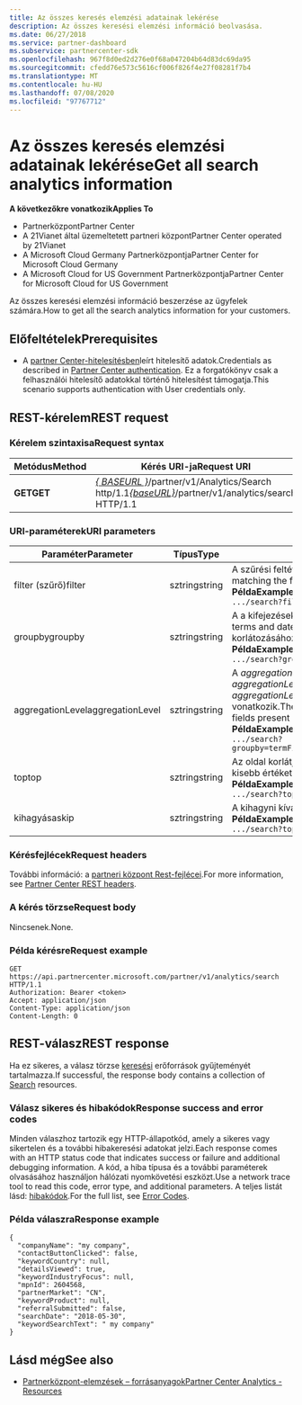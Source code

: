 ```yaml
---
title: Az összes keresés elemzési adatainak lekérése
description: Az összes keresési elemzési információ beolvasása.
ms.date: 06/27/2018
ms.service: partner-dashboard
ms.subservice: partnercenter-sdk
ms.openlocfilehash: 967f8d0ed2d276e0f68a047204b64d83dc69da95
ms.sourcegitcommit: cfedd76e573c5616cf006f826f4e27f08281f7b4
ms.translationtype: MT
ms.contentlocale: hu-HU
ms.lasthandoff: 07/08/2020
ms.locfileid: "97767712"
---
```

# <a name="get-all-search-analytics-information"></a><span data-ttu-id="86e1f-103">Az összes keresés elemzési adatainak lekérése</span><span class="sxs-lookup"><span data-stu-id="86e1f-103">Get all search analytics information</span></span>

<span data-ttu-id="86e1f-104">**A következőkre vonatkozik**</span><span class="sxs-lookup"><span data-stu-id="86e1f-104">**Applies To**</span></span>

- <span data-ttu-id="86e1f-105">Partnerközpont</span><span class="sxs-lookup"><span data-stu-id="86e1f-105">Partner Center</span></span>
- <span data-ttu-id="86e1f-106">A 21Vianet által üzemeltetett partneri központ</span><span class="sxs-lookup"><span data-stu-id="86e1f-106">Partner Center operated by 21Vianet</span></span>
- <span data-ttu-id="86e1f-107">A Microsoft Cloud Germany Partnerközpontja</span><span class="sxs-lookup"><span data-stu-id="86e1f-107">Partner Center for Microsoft Cloud Germany</span></span>
- <span data-ttu-id="86e1f-108">A Microsoft Cloud for US Government Partnerközpontja</span><span class="sxs-lookup"><span data-stu-id="86e1f-108">Partner Center for Microsoft Cloud for US Government</span></span>

<span data-ttu-id="86e1f-109">Az összes keresési elemzési információ beszerzése az ügyfelek számára.</span><span class="sxs-lookup"><span data-stu-id="86e1f-109">How to get all the search analytics information for your customers.</span></span>

## <a name="prerequisites"></a><span data-ttu-id="86e1f-110">Előfeltételek</span><span class="sxs-lookup"><span data-stu-id="86e1f-110">Prerequisites</span></span>

- <span data-ttu-id="86e1f-111">A [partner Center-hitelesítésben](partner-center-authentication.md)leírt hitelesítő adatok.</span><span class="sxs-lookup"><span data-stu-id="86e1f-111">Credentials as described in [Partner Center authentication](partner-center-authentication.md).</span></span> <span data-ttu-id="86e1f-112">Ez a forgatókönyv csak a felhasználói hitelesítő adatokkal történő hitelesítést támogatja.</span><span class="sxs-lookup"><span data-stu-id="86e1f-112">This scenario supports authentication with User credentials only.</span></span>

## <a name="rest-request"></a><span data-ttu-id="86e1f-113">REST-kérelem</span><span class="sxs-lookup"><span data-stu-id="86e1f-113">REST request</span></span>

### <a name="request-syntax"></a><span data-ttu-id="86e1f-114">Kérelem szintaxisa</span><span class="sxs-lookup"><span data-stu-id="86e1f-114">Request syntax</span></span>

| <span data-ttu-id="86e1f-115">Metódus</span><span class="sxs-lookup"><span data-stu-id="86e1f-115">Method</span></span>  | <span data-ttu-id="86e1f-116">Kérés URI-ja</span><span class="sxs-lookup"><span data-stu-id="86e1f-116">Request URI</span></span> |
|---------|-------------|
| <span data-ttu-id="86e1f-117">**GET**</span><span class="sxs-lookup"><span data-stu-id="86e1f-117">**GET**</span></span> | <span data-ttu-id="86e1f-118">[*\{ BASEURL \}*](partner-center-rest-urls.md)/partner/v1/Analytics/Search http/1.1</span><span class="sxs-lookup"><span data-stu-id="86e1f-118">[*\{baseURL\}*](partner-center-rest-urls.md)/partner/v1/analytics/search HTTP/1.1</span></span> |

### <a name="uri-parameters"></a><span data-ttu-id="86e1f-119">URI-paraméterek</span><span class="sxs-lookup"><span data-stu-id="86e1f-119">URI parameters</span></span>

|    <span data-ttu-id="86e1f-120">Paraméter</span><span class="sxs-lookup"><span data-stu-id="86e1f-120">Parameter</span></span>     |  <span data-ttu-id="86e1f-121">Típus</span><span class="sxs-lookup"><span data-stu-id="86e1f-121">Type</span></span>  |                                                                                                                   <span data-ttu-id="86e1f-122">Leírás</span><span class="sxs-lookup"><span data-stu-id="86e1f-122">Description</span></span>                                                                                                                    |
|------------------|--------|--------------------------------------------------------------------------------------------------------------------------------------------------------------------------------------------------------------------------------------------------|
|      <span data-ttu-id="86e1f-123">filter (szűrő)</span><span class="sxs-lookup"><span data-stu-id="86e1f-123">filter</span></span>      | <span data-ttu-id="86e1f-124">sztring</span><span class="sxs-lookup"><span data-stu-id="86e1f-124">string</span></span> |                                                                     <span data-ttu-id="86e1f-125">A szűrési feltételnek megfelelő adatok visszaadása.</span><span class="sxs-lookup"><span data-stu-id="86e1f-125">Returns data matching the filter condition.</span></span> </br> <span data-ttu-id="86e1f-126">**Példa**</span><span class="sxs-lookup"><span data-stu-id="86e1f-126">**Example:**</span></span></br> `.../search?filter=field eq 'value'`                                                                     |
|     <span data-ttu-id="86e1f-127">groupby</span><span class="sxs-lookup"><span data-stu-id="86e1f-127">groupby</span></span>      | <span data-ttu-id="86e1f-128">sztring</span><span class="sxs-lookup"><span data-stu-id="86e1f-128">string</span></span> |                                         <span data-ttu-id="86e1f-129">A a kifejezéseket és a dátumokat is támogatja.</span><span class="sxs-lookup"><span data-stu-id="86e1f-129">Supports both terms and dates.</span></span> <span data-ttu-id="86e1f-130">Rövidzárlat-logika a gyűjtők számának korlátozásához.</span><span class="sxs-lookup"><span data-stu-id="86e1f-130">Short circuit logic to limit the number of buckets.</span></span> </br> <span data-ttu-id="86e1f-131">**Példa**</span><span class="sxs-lookup"><span data-stu-id="86e1f-131">**Example:**</span></span></br> `.../search?groupby=termField1,dateField1,termField2`                                         |
| <span data-ttu-id="86e1f-132">aggregationLevel</span><span class="sxs-lookup"><span data-stu-id="86e1f-132">aggregationLevel</span></span> | <span data-ttu-id="86e1f-133">sztring</span><span class="sxs-lookup"><span data-stu-id="86e1f-133">string</span></span> | <span data-ttu-id="86e1f-134">A *aggregationLevel* paraméterhez *groupby* szükséges.</span><span class="sxs-lookup"><span data-stu-id="86e1f-134">The *aggregationLevel* parameter requires a *groupby*.</span></span> <span data-ttu-id="86e1f-135">A *aggregationLevel* paraméter a *groupby* lévő összes Date mezőre vonatkozik.</span><span class="sxs-lookup"><span data-stu-id="86e1f-135">The *aggregationLevel* parameter applies to all date fields present in the *groupby*.</span></span> </br> <span data-ttu-id="86e1f-136">**Példa**</span><span class="sxs-lookup"><span data-stu-id="86e1f-136">**Example:**</span></span></br>  `.../search?groupby=termField1,dateField1,termField2&aggregationLevel=day` |
|       <span data-ttu-id="86e1f-137">top</span><span class="sxs-lookup"><span data-stu-id="86e1f-137">top</span></span>        | <span data-ttu-id="86e1f-138">sztring</span><span class="sxs-lookup"><span data-stu-id="86e1f-138">string</span></span> |                                                                     <span data-ttu-id="86e1f-139">Az oldal korlátja 10000.</span><span class="sxs-lookup"><span data-stu-id="86e1f-139">The page limit is 10000.</span></span> <span data-ttu-id="86e1f-140">10000-nál kisebb értéket vesz fel.</span><span class="sxs-lookup"><span data-stu-id="86e1f-140">Takes any value less than 10000.</span></span>  </br> <span data-ttu-id="86e1f-141">**Példa**</span><span class="sxs-lookup"><span data-stu-id="86e1f-141">**Example:**</span></span></br>  `.../search?top=100`                                                                     |
|       <span data-ttu-id="86e1f-142">kihagyása</span><span class="sxs-lookup"><span data-stu-id="86e1f-142">skip</span></span>       | <span data-ttu-id="86e1f-143">sztring</span><span class="sxs-lookup"><span data-stu-id="86e1f-143">string</span></span> |                                                                                  <span data-ttu-id="86e1f-144">A kihagyni kívánt sorok száma.</span><span class="sxs-lookup"><span data-stu-id="86e1f-144">Number of rows to skip.</span></span> </br> <span data-ttu-id="86e1f-145">**Példa**</span><span class="sxs-lookup"><span data-stu-id="86e1f-145">**Example:**</span></span></br> `.../search?top=100&skip=100`                                                                                   |

### <a name="request-headers"></a><span data-ttu-id="86e1f-146">Kérésfejlécek</span><span class="sxs-lookup"><span data-stu-id="86e1f-146">Request headers</span></span>

<span data-ttu-id="86e1f-147">További információ: a [partneri központ Rest-fejlécei](headers.md).</span><span class="sxs-lookup"><span data-stu-id="86e1f-147">For more information, see [Partner Center REST headers](headers.md).</span></span>

### <a name="request-body"></a><span data-ttu-id="86e1f-148">A kérés törzse</span><span class="sxs-lookup"><span data-stu-id="86e1f-148">Request body</span></span>

<span data-ttu-id="86e1f-149">Nincsenek.</span><span class="sxs-lookup"><span data-stu-id="86e1f-149">None.</span></span>

### <a name="request-example"></a><span data-ttu-id="86e1f-150">Példa kérésre</span><span class="sxs-lookup"><span data-stu-id="86e1f-150">Request example</span></span>

```http
GET https://api.partnercenter.microsoft.com/partner/v1/analytics/search HTTP/1.1
Authorization: Bearer <token>
Accept: application/json
Content-Type: application/json
Content-Length: 0
```

## <a name="rest-response"></a><span data-ttu-id="86e1f-151">REST-válasz</span><span class="sxs-lookup"><span data-stu-id="86e1f-151">REST response</span></span>

<span data-ttu-id="86e1f-152">Ha ez sikeres, a válasz törzse [keresési](partner-center-analytics-resources.md#search-resource) erőforrások gyűjteményét tartalmazza.</span><span class="sxs-lookup"><span data-stu-id="86e1f-152">If successful, the response body contains a collection of [Search](partner-center-analytics-resources.md#search-resource) resources.</span></span>

### <a name="response-success-and-error-codes"></a><span data-ttu-id="86e1f-153">Válasz sikeres és hibakódok</span><span class="sxs-lookup"><span data-stu-id="86e1f-153">Response success and error codes</span></span>

<span data-ttu-id="86e1f-154">Minden válaszhoz tartozik egy HTTP-állapotkód, amely a sikeres vagy sikertelen és a további hibakeresési adatokat jelzi.</span><span class="sxs-lookup"><span data-stu-id="86e1f-154">Each response comes with an HTTP status code that indicates success or failure and additional debugging information.</span></span> <span data-ttu-id="86e1f-155">A kód, a hiba típusa és a további paraméterek olvasásához használjon hálózati nyomkövetési eszközt.</span><span class="sxs-lookup"><span data-stu-id="86e1f-155">Use a network trace tool to read this code, error type, and additional parameters.</span></span> <span data-ttu-id="86e1f-156">A teljes listát lásd: [hibakódok](error-codes.md).</span><span class="sxs-lookup"><span data-stu-id="86e1f-156">For the full list, see [Error Codes](error-codes.md).</span></span>

### <a name="response-example"></a><span data-ttu-id="86e1f-157">Példa válaszra</span><span class="sxs-lookup"><span data-stu-id="86e1f-157">Response example</span></span>

```http
{
  "companyName": "my company",
  "contactButtonClicked": false,
  "keywordCountry": null,
  "detailsViewed": true,
  "keywordIndustryFocus": null,
  "mpnId": 2604568,
  "partnerMarket": "CN",
  "keywordProduct": null,
  "referralSubmitted": false,
  "searchDate": "2018-05-30",
  "keywordSearchText": " my company"
}
```

## <a name="see-also"></a><span data-ttu-id="86e1f-158">Lásd még</span><span class="sxs-lookup"><span data-stu-id="86e1f-158">See also</span></span>

- [<span data-ttu-id="86e1f-159">Partnerközpont-elemzések – forrásanyagok</span><span class="sxs-lookup"><span data-stu-id="86e1f-159">Partner Center Analytics - Resources</span></span>](partner-center-analytics-resources.md)
